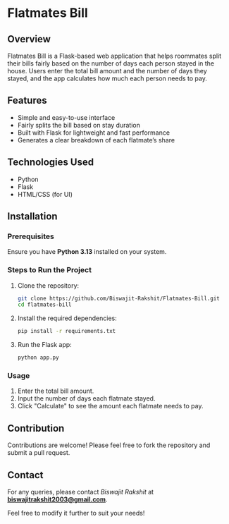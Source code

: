 # Flatmates Bill  

## Overview  
Flatmates Bill is a Flask-based web application that helps roommates split their bills fairly based on the number of days each person stayed in the house. Users enter the total bill amount and the number of days they stayed, and the app calculates how much each person needs to pay.  

## Features  
- Simple and easy-to-use interface  
- Fairly splits the bill based on stay duration  
- Built with Flask for lightweight and fast performance  
- Generates a clear breakdown of each flatmate’s share  

## Technologies Used  
- Python  
- Flask  
- HTML/CSS (for UI)

## Installation  

### Prerequisites  
Ensure you have **Python 3.13** installed on your system.  

### Steps to Run the Project  
1. Clone the repository:  
   ```sh
   git clone https://github.com/Biswajit-Rakshit/Flatmates-Bill.git
   cd flatmates-bill

2. Install the required dependencies:

    ```sh
    pip install -r requirements.txt

3. Run the Flask app:
    ```sh
    python app.py

### Usage

1. Enter the total bill amount.
2. Input the number of days each flatmate stayed.
3. Click "Calculate" to see the amount each flatmate needs to pay.


## Contribution
Contributions are welcome! Please feel free to fork the repository and submit a pull request.


## Contact
For any queries, please contact *Biswajit Rakshit* at **biswajitrakshit2003@gmail.com**.

Feel free to modify it further to suit your needs!